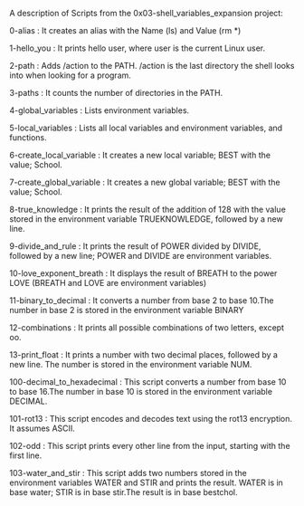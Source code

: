 A description of Scripts from the 0x03-shell_variables_expansion project:

0-alias : It creates an alias with the Name (ls) and Value (rm *)

1-hello_you : It prints hello user, where user is the current Linux user.

2-path : Adds /action to the PATH. /action is the last directory the shell looks into when looking for a program.

3-paths : It counts the number of directories in the PATH.

4-global_variables : Lists environment variables.

5-local_variables : Lists all local variables and environment variables, and functions.

6-create_local_variable : It creates a new local variable; BEST with the value; School.

7-create_global_variable : It creates a new global variable; BEST with the value; School. 

8-true_knowledge : It prints the result of the addition of 128 with the value stored in the environment variable TRUEKNOWLEDGE, followed by a new line.

9-divide_and_rule : It prints the result of POWER divided by DIVIDE, followed by a new line; POWER and DIVIDE are environment variables.

10-love_exponent_breath : It displays the result of BREATH to the power LOVE (BREATH and LOVE are environment variables)

11-binary_to_decimal : It converts a number from base 2 to base 10.The number in base 2 is stored in the environment variable BINARY

12-combinations : It prints all possible combinations of two letters, except oo.

13-print_float : It prints a number with two decimal places, followed by a new line. The number is stored in the environment variable NUM.

100-decimal_to_hexadecimal : This script converts a number from base 10 to base 16.The number in base 10 is stored in the environment variable DECIMAL.

101-rot13 : This script encodes and decodes text using the rot13 encryption. It assumes ASCII.

102-odd : This script prints every other line from the input, starting with the first line.

103-water_and_stir : This script adds two numbers stored in the environment variables WATER and STIR and prints the result. WATER is in base water; STIR is in base stir.The result is in base bestchol.


